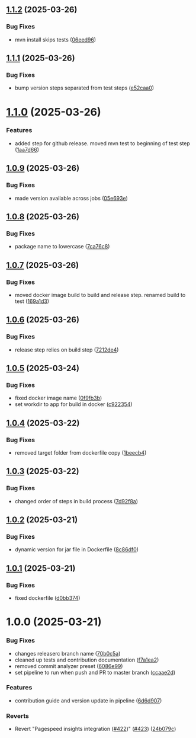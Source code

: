 ## [1.1.2](https://github.com/deepthought42/CrawlerApi/compare/v1.1.1...v1.1.2) (2025-03-26)


### Bug Fixes

* mvn install skips tests ([06eed96](https://github.com/deepthought42/CrawlerApi/commit/06eed967f5f0dc76321c179fc243454720b99cc5))

## [1.1.1](https://github.com/deepthought42/CrawlerApi/compare/v1.1.0...v1.1.1) (2025-03-26)


### Bug Fixes

* bump version steps separated from test steps ([e52caa0](https://github.com/deepthought42/CrawlerApi/commit/e52caa0ff3f96f2ac84fab6850298edef5ee870f))

# [1.1.0](https://github.com/deepthought42/CrawlerApi/compare/v1.0.9...v1.1.0) (2025-03-26)


### Features

* added step for github release. moved mvn test to beginning of test step ([1aa7d66](https://github.com/deepthought42/CrawlerApi/commit/1aa7d66d5276c84918d1bf0b915a4f3e32884597))

## [1.0.9](https://github.com/deepthought42/CrawlerApi/compare/v1.0.8...v1.0.9) (2025-03-26)


### Bug Fixes

* made version available across jobs ([05e693e](https://github.com/deepthought42/CrawlerApi/commit/05e693e83700a37c1f3791f5aa546756dea55697))

## [1.0.8](https://github.com/deepthought42/CrawlerApi/compare/v1.0.7...v1.0.8) (2025-03-26)


### Bug Fixes

* package name to lowercase ([7ca76c8](https://github.com/deepthought42/CrawlerApi/commit/7ca76c835042b8f190f3cc8f56995d61c0401109))

## [1.0.7](https://github.com/deepthought42/CrawlerApi/compare/v1.0.6...v1.0.7) (2025-03-26)


### Bug Fixes

* moved docker image build to build and release step. renamed build to test ([169a1d3](https://github.com/deepthought42/CrawlerApi/commit/169a1d3d06394b99d31394cd701a57e4fae4efde))

## [1.0.6](https://github.com/deepthought42/CrawlerApi/compare/v1.0.5...v1.0.6) (2025-03-26)


### Bug Fixes

* release step relies on build step ([7212de4](https://github.com/deepthought42/CrawlerApi/commit/7212de458211a6ab6c2cfe6b1f3840c61c4a85cc))

## [1.0.5](https://github.com/deepthought42/CrawlerApi/compare/v1.0.4...v1.0.5) (2025-03-24)


### Bug Fixes

* fixed docker image name ([0f9fb3b](https://github.com/deepthought42/CrawlerApi/commit/0f9fb3bc028da58df287a99b1173658bb0dd1dff))
* set workdir to app for build in docker ([c922354](https://github.com/deepthought42/CrawlerApi/commit/c92235410ff3ff1da5833a940d4a33c313100c7c))

## [1.0.4](https://github.com/deepthought42/CrawlerApi/compare/v1.0.3...v1.0.4) (2025-03-22)


### Bug Fixes

* removed target folder from dockerfile copy ([1beecb4](https://github.com/deepthought42/CrawlerApi/commit/1beecb437cb80a59e43ba6810835b76378f41706))

## [1.0.3](https://github.com/deepthought42/CrawlerApi/compare/v1.0.2...v1.0.3) (2025-03-22)


### Bug Fixes

* changed order of steps in build process ([7d92f8a](https://github.com/deepthought42/CrawlerApi/commit/7d92f8ace0f549b65ade5e7faf002698889266f5))

## [1.0.2](https://github.com/deepthought42/CrawlerApi/compare/v1.0.1...v1.0.2) (2025-03-21)


### Bug Fixes

* dynamic version for jar file in Dockerfile ([8c86df0](https://github.com/deepthought42/CrawlerApi/commit/8c86df0608cd20da9f1cb21ca07662e74e8515cb))

## [1.0.1](https://github.com/deepthought42/CrawlerApi/compare/v1.0.0...v1.0.1) (2025-03-21)


### Bug Fixes

* fixed dockerfile ([d0bb374](https://github.com/deepthought42/CrawlerApi/commit/d0bb3741ed400a27459a0a08aca75422534657cc))

# 1.0.0 (2025-03-21)


### Bug Fixes

* changes releaserc branch name ([70b0c5a](https://github.com/deepthought42/CrawlerApi/commit/70b0c5a3f2f622d8abe6f4bc3d8ceaacc5f53e6d))
* cleaned up tests and contribution documentation ([f7a1ea2](https://github.com/deepthought42/CrawlerApi/commit/f7a1ea21f1120e42b39926ef81707d9c76c6b178))
* removed commit analyzer preset ([6086e99](https://github.com/deepthought42/CrawlerApi/commit/6086e99838dd44712f49dc68f75f769e0c967ad6))
* set pipeline to run when push and PR to master branch ([ccaae2d](https://github.com/deepthought42/CrawlerApi/commit/ccaae2dcc0bf29daef313ac43dda1c052b36e53a))


### Features

* contribution guide and version update in pipeline ([6d6d907](https://github.com/deepthought42/CrawlerApi/commit/6d6d90770a15c9bfecb6eadb81a03bfe6012fb43))


### Reverts

* Revert "Pagespeed insights integration ([#422](https://github.com/deepthought42/CrawlerApi/issues/422))" ([#423](https://github.com/deepthought42/CrawlerApi/issues/423)) ([24b079c](https://github.com/deepthought42/CrawlerApi/commit/24b079c1bf35bcd0cebe6838fe792fc93d68d330))
